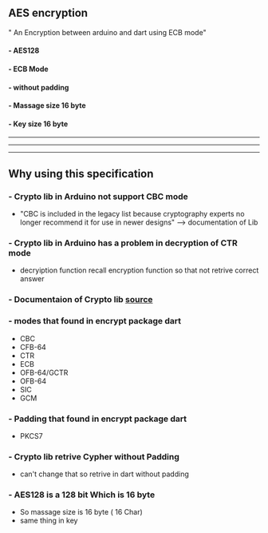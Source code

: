 ## AES encryption

" An Encryption between arduino and dart using ECB mode"
#### - AES128
#### - ECB Mode
#### - without padding
#### - Massage size 16 byte
#### - Key size 16 byte



_____
_____
_____



## Why using this specification

### - Crypto lib in Arduino not support CBC mode
- "CBC is included in the legacy list because cryptography experts no longer recommend it for use in newer designs"   --> documentation of Lib

### - Crypto lib in Arduino has a problem in decryption of CTR mode
- decryiption function recall encryption function so that not retrive correct answer
### - Documentaion of Crypto lib [source](https://rweather.github.io/arduinolibs/crypto.html)

### - modes that found in encrypt package dart
- CBC
- CFB-64
- CTR
- ECB
- OFB-64/GCTR
- OFB-64
- SIC
- GCM

### - Padding that found in encrypt package dart
- PKCS7

### - Crypto lib retrive Cypher without Padding
- can't change that so retrive in dart without padding

### - AES128 is a 128 bit Which is 16 byte
- So massage size is 16 byte ( 16 Char)
- same thing in key